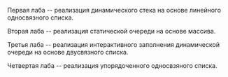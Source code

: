 Первая лаба -- реализация динамического стека на основе линейного односвязного списка.

Вторая лаба -- реализация статической очереди на основе массива.

Третья лаба -- реализация интерактивного заполнения динамической очереди на основе двусвязного списка.

Четвертая лаба -- реализация упорядоченного односвзяного списка.
